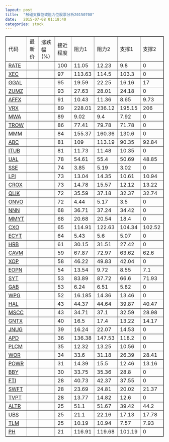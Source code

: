 ```yaml
---
layout: post
title:  "触碰支撑位或阻力位股票分析20150708"
date:   2015-07-08 01:18:40
categories: stock
---
```

<script type="text/javascript">
var stockList = []
stockList.push('gb_rate');
stockList.push('gb_xec');
stockList.push('gb_ggal');
stockList.push('gb_zumz');
stockList.push('gb_affx');
stockList.push('gb_vrx');
stockList.push('gb_mwa');
stockList.push('gb_trow');
stockList.push('gb_mmm');
stockList.push('gb_abc');
stockList.push('gb_itub');
stockList.push('gb_ual');
stockList.push('gb_sse');
stockList.push('gb_lpi');
stockList.push('gb_crox');
stockList.push('gb_qlik');
stockList.push('gb_onvo');
stockList.push('gb_nnn');
stockList.push('gb_mmyt');
stockList.push('gb_cxo');
stockList.push('gb_ecyt');
stockList.push('gb_hrb');
stockList.push('gb_cavm');
stockList.push('gb_xop');
stockList.push('gb_eopn');
stockList.push('gb_syt');
stockList.push('gb_gab');
stockList.push('gb_wpg');
stockList.push('gb_hal');
stockList.push('gb_mscc');
stockList.push('gb_gntx');
stockList.push('gb_jnug');
stockList.push('gb_apd');
stockList.push('gb_plcm');
stockList.push('gb_wor');
stockList.push('gb_powr');
stockList.push('gb_bby');
stockList.push('gb_fti');
stockList.push('gb_swft');
stockList.push('gb_tvpt');
stockList.push('gb_altr');
stockList.push('gb_ubs');
stockList.push('gb_tlm');
stockList.push('gb_ph');
</script>
<table border="1">
 <tr>
 <td>代码</td>
 <td>最新价</td>
 <td>涨跌幅(%)</td>
 <td>接近程度</td>
 <td>阻力1</td>
 <td>阻力2</td>
 <td>支撑1</td>
 <td>支撑2</td>
</tr>
  <tr id="rate" class="green">
  <td><a href="http://stock.finance.sina.com.cn/usstock/quotes/RATE.html" target="_blank">RATE</a></td><td></td><td></td><td>100</td><td>11.05</td><td>12.23</td><td>9.8</td><td>0</td></tr>
  <tr id="xec" class="green">
  <td><a href="http://stock.finance.sina.com.cn/usstock/quotes/XEC.html" target="_blank">XEC</a></td><td></td><td></td><td>97</td><td>113.63</td><td>114.5</td><td>103.3</td><td>0</td></tr>
  <tr id="ggal" class="red">
  <td><a href="http://stock.finance.sina.com.cn/usstock/quotes/GGAL.html" target="_blank">GGAL</a></td><td></td><td></td><td>95</td><td>19.59</td><td>22.25</td><td>16.16</td><td>17</td></tr>
  <tr id="zumz" class="red">
  <td><a href="http://stock.finance.sina.com.cn/usstock/quotes/ZUMZ.html" target="_blank">ZUMZ</a></td><td></td><td></td><td>93</td><td>27.63</td><td>28.01</td><td>24.18</td><td>0</td></tr>
  <tr id="affx" class="red">
  <td><a href="http://stock.finance.sina.com.cn/usstock/quotes/AFFX.html" target="_blank">AFFX</a></td><td></td><td></td><td>91</td><td>10.43</td><td>11.36</td><td>8.65</td><td>9.73</td></tr>
  <tr id="vrx" class="red">
  <td><a href="http://stock.finance.sina.com.cn/usstock/quotes/VRX.html" target="_blank">VRX</a></td><td></td><td></td><td>89</td><td>228.01</td><td>236.12</td><td>195.15</td><td>206</td></tr>
  <tr id="mwa" class="red">
  <td><a href="http://stock.finance.sina.com.cn/usstock/quotes/MWA.html" target="_blank">MWA</a></td><td></td><td></td><td>89</td><td>9.02</td><td>9.4</td><td>7.92</td><td>0</td></tr>
  <tr id="trow" class="red">
  <td><a href="http://stock.finance.sina.com.cn/usstock/quotes/TROW.html" target="_blank">TROW</a></td><td></td><td></td><td>86</td><td>77.41</td><td>79.78</td><td>71.78</td><td>0</td></tr>
  <tr id="mmm" class="green">
  <td><a href="http://stock.finance.sina.com.cn/usstock/quotes/MMM.html" target="_blank">MMM</a></td><td></td><td></td><td>84</td><td>155.37</td><td>160.36</td><td>130.6</td><td>0</td></tr>
  <tr id="abc" class="red">
  <td><a href="http://stock.finance.sina.com.cn/usstock/quotes/ABC.html" target="_blank">ABC</a></td><td></td><td></td><td>81</td><td>109</td><td>113.19</td><td>90.35</td><td>92.84</td></tr>
  <tr id="itub" class="green">
  <td><a href="http://stock.finance.sina.com.cn/usstock/quotes/ITUB.html" target="_blank">ITUB</a></td><td></td><td></td><td>81</td><td>11.73</td><td>11.48</td><td>10.35</td><td>0</td></tr>
  <tr id="ual" class="red">
  <td><a href="http://stock.finance.sina.com.cn/usstock/quotes/UAL.html" target="_blank">UAL</a></td><td></td><td></td><td>78</td><td>54.61</td><td>55.4</td><td>50.69</td><td>48.85</td></tr>
  <tr id="sse" class="red">
  <td><a href="http://stock.finance.sina.com.cn/usstock/quotes/SSE.html" target="_blank">SSE</a></td><td></td><td></td><td>74</td><td>3.85</td><td>5.19</td><td>3.02</td><td>0</td></tr>
  <tr id="lpi" class="green">
  <td><a href="http://stock.finance.sina.com.cn/usstock/quotes/LPI.html" target="_blank">LPI</a></td><td></td><td></td><td>73</td><td>13.04</td><td>14.35</td><td>10.61</td><td>10.94</td></tr>
  <tr id="crox" class="red">
  <td><a href="http://stock.finance.sina.com.cn/usstock/quotes/CROX.html" target="_blank">CROX</a></td><td></td><td></td><td>73</td><td>14.78</td><td>15.57</td><td>12.12</td><td>13.22</td></tr>
  <tr id="qlik" class="red">
  <td><a href="http://stock.finance.sina.com.cn/usstock/quotes/QLIK.html" target="_blank">QLIK</a></td><td></td><td></td><td>72</td><td>35.59</td><td>37.18</td><td>32.37</td><td>32.74</td></tr>
  <tr id="onvo" class="green">
  <td><a href="http://stock.finance.sina.com.cn/usstock/quotes/ONVO.html" target="_blank">ONVO</a></td><td></td><td></td><td>72</td><td>4.44</td><td>5.17</td><td>3.5</td><td>0</td></tr>
  <tr id="nnn" class="red">
  <td><a href="http://stock.finance.sina.com.cn/usstock/quotes/NNN.html" target="_blank">NNN</a></td><td></td><td></td><td>68</td><td>36.71</td><td>37.24</td><td>34.42</td><td>0</td></tr>
  <tr id="mmyt" class="green">
  <td><a href="http://stock.finance.sina.com.cn/usstock/quotes/MMYT.html" target="_blank">MMYT</a></td><td></td><td></td><td>68</td><td>20.68</td><td>20.54</td><td>18.4</td><td>0</td></tr>
  <tr id="cxo" class="green">
  <td><a href="http://stock.finance.sina.com.cn/usstock/quotes/CXO.html" target="_blank">CXO</a></td><td></td><td></td><td>65</td><td>114.91</td><td>122.63</td><td>104.34</td><td>102.52</td></tr>
  <tr id="ecyt" class="red">
  <td><a href="http://stock.finance.sina.com.cn/usstock/quotes/ECYT.html" target="_blank">ECYT</a></td><td></td><td></td><td>64</td><td>5.43</td><td>5.6</td><td>5.07</td><td>0</td></tr>
  <tr id="hrb" class="green">
  <td><a href="http://stock.finance.sina.com.cn/usstock/quotes/HRB.html" target="_blank">HRB</a></td><td></td><td></td><td>61</td><td>30.15</td><td>31.51</td><td>27.42</td><td>0</td></tr>
  <tr id="cavm" class="red">
  <td><a href="http://stock.finance.sina.com.cn/usstock/quotes/CAVM.html" target="_blank">CAVM</a></td><td></td><td></td><td>59</td><td>67.87</td><td>72.97</td><td>63.62</td><td>62.6</td></tr>
  <tr id="xop" class="green">
  <td><a href="http://stock.finance.sina.com.cn/usstock/quotes/XOP.html" target="_blank">XOP</a></td><td></td><td></td><td>58</td><td>46.22</td><td>49.83</td><td>42.04</td><td>0</td></tr>
  <tr id="eopn" class="green">
  <td><a href="http://stock.finance.sina.com.cn/usstock/quotes/EOPN.html" target="_blank">EOPN</a></td><td></td><td></td><td>54</td><td>13.54</td><td>9.72</td><td>8.55</td><td>7.1</td></tr>
  <tr id="syt" class="red">
  <td><a href="http://stock.finance.sina.com.cn/usstock/quotes/SYT.html" target="_blank">SYT</a></td><td></td><td></td><td>53</td><td>83.89</td><td>87.72</td><td>66.6</td><td>71.93</td></tr>
  <tr id="gab" class="red">
  <td><a href="http://stock.finance.sina.com.cn/usstock/quotes/GAB.html" target="_blank">GAB</a></td><td></td><td></td><td>53</td><td>6.24</td><td>6.51</td><td>5.82</td><td>0</td></tr>
  <tr id="wpg" class="red">
  <td><a href="http://stock.finance.sina.com.cn/usstock/quotes/WPG.html" target="_blank">WPG</a></td><td></td><td></td><td>52</td><td>16.185</td><td>14.36</td><td>13.46</td><td>0</td></tr>
  <tr id="hal" class="green">
  <td><a href="http://stock.finance.sina.com.cn/usstock/quotes/HAL.html" target="_blank">HAL</a></td><td></td><td></td><td>43</td><td>44.37</td><td>44.64</td><td>39.87</td><td>40.47</td></tr>
  <tr id="mscc" class="green">
  <td><a href="http://stock.finance.sina.com.cn/usstock/quotes/MSCC.html" target="_blank">MSCC</a></td><td></td><td></td><td>43</td><td>34.71</td><td>37.1</td><td>32.59</td><td>28.98</td></tr>
  <tr id="gntx" class="red">
  <td><a href="http://stock.finance.sina.com.cn/usstock/quotes/GNTX.html" target="_blank">GNTX</a></td><td></td><td></td><td>40</td><td>16.5</td><td>17.4</td><td>13.22</td><td>14.17</td></tr>
  <tr id="jnug" class="green">
  <td><a href="http://stock.finance.sina.com.cn/usstock/quotes/JNUG.html" target="_blank">JNUG</a></td><td></td><td></td><td>39</td><td>16.24</td><td>22.07</td><td>14.53</td><td>0</td></tr>
  <tr id="apd" class="green">
  <td><a href="http://stock.finance.sina.com.cn/usstock/quotes/APD.html" target="_blank">APD</a></td><td></td><td></td><td>36</td><td>136.38</td><td>147.53</td><td>118.2</td><td>0</td></tr>
  <tr id="plcm" class="green">
  <td><a href="http://stock.finance.sina.com.cn/usstock/quotes/PLCM.html" target="_blank">PLCM</a></td><td></td><td></td><td>35</td><td>12.32</td><td>13.25</td><td>10.56</td><td>0</td></tr>
  <tr id="wor" class="green">
  <td><a href="http://stock.finance.sina.com.cn/usstock/quotes/WOR.html" target="_blank">WOR</a></td><td></td><td></td><td>34</td><td>33.6</td><td>31.18</td><td>26.39</td><td>28.41</td></tr>
  <tr id="powr" class="red">
  <td><a href="http://stock.finance.sina.com.cn/usstock/quotes/POWR.html" target="_blank">POWR</a></td><td></td><td></td><td>31</td><td>14.39</td><td>15.5</td><td>12.46</td><td>13.16</td></tr>
  <tr id="bby" class="green">
  <td><a href="http://stock.finance.sina.com.cn/usstock/quotes/BBY.html" target="_blank">BBY</a></td><td></td><td></td><td>30</td><td>33.75</td><td>35.36</td><td>28.8</td><td>0</td></tr>
  <tr id="fti" class="green">
  <td><a href="http://stock.finance.sina.com.cn/usstock/quotes/FTI.html" target="_blank">FTI</a></td><td></td><td></td><td>28</td><td>40.73</td><td>42.37</td><td>37.55</td><td>0</td></tr>
  <tr id="swft" class="red">
  <td><a href="http://stock.finance.sina.com.cn/usstock/quotes/SWFT.html" target="_blank">SWFT</a></td><td></td><td></td><td>28</td><td>23.69</td><td>24.81</td><td>20.02</td><td>21.37</td></tr>
  <tr id="tvpt" class="green">
  <td><a href="http://stock.finance.sina.com.cn/usstock/quotes/TVPT.html" target="_blank">TVPT</a></td><td></td><td></td><td>28</td><td>13.77</td><td>14.82</td><td>12.6</td><td>0</td></tr>
  <tr id="altr" class="green">
  <td><a href="http://stock.finance.sina.com.cn/usstock/quotes/ALTR.html" target="_blank">ALTR</a></td><td></td><td></td><td>25</td><td>51.1</td><td>51.67</td><td>39.42</td><td>44.2</td></tr>
  <tr id="ubs" class="green">
  <td><a href="http://stock.finance.sina.com.cn/usstock/quotes/UBS.html" target="_blank">UBS</a></td><td></td><td></td><td>25</td><td>21.1</td><td>22.16</td><td>17.13</td><td>17.78</td></tr>
  <tr id="tlm" class="green">
  <td><a href="http://stock.finance.sina.com.cn/usstock/quotes/TLM.html" target="_blank">TLM</a></td><td></td><td></td><td>25</td><td>10.19</td><td>10.94</td><td>7.57</td><td>7.93</td></tr>
  <tr id="ph" class="red">
  <td><a href="http://stock.finance.sina.com.cn/usstock/quotes/PH.html" target="_blank">PH</a></td><td></td><td></td><td>21</td><td>116.91</td><td>119.68</td><td>101.19</td><td>0</td></tr>
</table>
